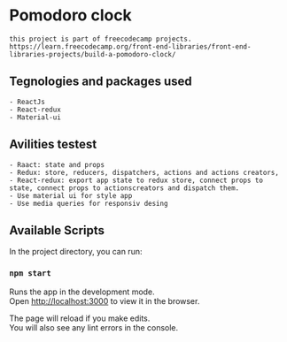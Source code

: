 # Pomodoro clock
    this project is part of freecodecamp projects.
    https://learn.freecodecamp.org/front-end-libraries/front-end-libraries-projects/build-a-pomodoro-clock/

## Tegnologies and packages used
    - ReactJs
    - React-redux
    - Material-ui

## Avilities testest
    - Raact: state and props
    - Redux: store, reducers, dispatchers, actions and actions creators,
    - React-redux: export app state to redux store, connect props to state, connect props to actionscreators and dispatch them.
    - Use material ui for style app
    - Use media queries for responsiv desing

## Available Scripts

In the project directory, you can run:

### `npm start`

Runs the app in the development mode.<br>
Open [http://localhost:3000](http://localhost:3000) to view it in the browser.

The page will reload if you make edits.<br>
You will also see any lint errors in the console.
